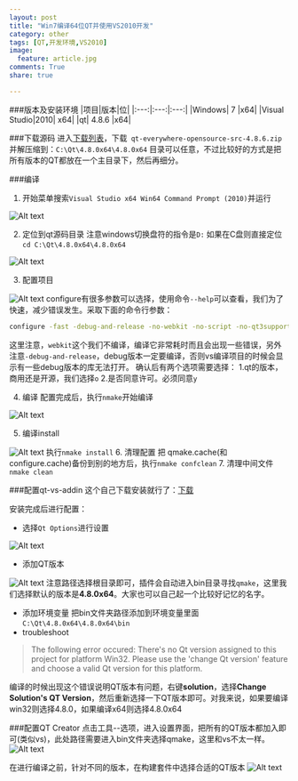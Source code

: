 ```yaml
---
layout: post
title: "Win7编译64位QT并使用VS2010开发"
category: other
tags: [QT,开发环境,VS2010]
image:
  feature: article.jpg
comments: True
share: true

---
```



###版本及安装环境
|项目|版本|位|
|:---:|:---:|:---:|
|Windows| 7 |x64|
|Visual Studio|2010| x64|
|qt| 4.8.6 |x64|

###下载源码
进入[下载列表](http://download.qt.io/archive/qt/4.8/4.8.6/)，下载` qt-everywhere-opensource-src-4.8.6.zip`并解压缩到：`C:\Qt\4.8.0x64\4.8.0x64`
目录可以任意，不过比较好的方式是把所有版本的QT都放在一个主目录下，然后再细分。

###编译
1. 开始菜单搜索`Visual Studio x64 Win64 Command Prompt (2010)`并运行

![Alt text](/images/qtx64/-1427027222262.png)

2. 定位到qt源码目录
注意windows切换盘符的指令是`D:`
如果在C盘则直接定位`cd C:\Qt\4.8.0x64\4.8.0x64`

![Alt text](/images/qtx64/-1427027282934.png)

3. 配置项目

![Alt text](/images/qtx64/-1427027429679.png)
configure有很多参数可以选择，使用命令`--help`可以查看，我们为了快速，减少错误发生。采取下面的命令行参数：

```bash
configure -fast -debug-and-release -no-webkit -no-script -no-qt3support -nomake demos -nomake examples -nomake
```

这里注意，`webkit`这个我们不编译，编译它非常耗时而且会出现一些错误，另外注意`-debug-and-release`，debug版本一定要编译，否则vs编译项目的时候会显示有一些debug版本的库无法打开。
确认后有两个选项需要选择：
1.qt的版本，商用还是开源，我们选择`o`
2.是否同意许可。必须同意`y`

4. 编译
配置完成后，执行`nmake`开始编译

![Alt text](/images/qtx64/-1427027872686.png)

5. 编译install

![Alt text](/images/qtx64/-1427030067133.png)
执行`nmake install`
6. 清理配置
把 qmake.cache(和configure.cache)备份到别的地方后，执行`nmake confclean`
7. 清理中间文件
`nmake clean`


###配置qt-vs-addin
这个自己下载安装就行了：[下载](http://download.qt.io/official_releases/vsaddin/qt-vs-addin-1.1.11-opensource.exe)

安装完成后进行配置：

- 选择`Qt Options`进行设置

![Alt text](/images/qtx64/-1427028113436.png)

- 添加QT版本

![Alt text](/images/qtx64/-1427028142395.png)
注意路径选择根目录即可，插件会自动进入bin目录寻找`qmake`，这里我们选择默认的版本是**4.8.0x64**。大家也可以自己起一个比较好记忆的名字。
- 添加环境变量
把bin文件夹路径添加到环境变量里面
`C:\Qt\4.8.0x64\4.8.0x64\bin`
- troubleshoot
>The following error occured:
There's no Qt version assigned to this project for platform Win32. Please use the 'change Qt version' feature and choose a valid Qt version for this platform.

编译的时候出现这个错误说明QT版本有问题，右键**solution**，选择**Change Solution's QT Version**，然后重新选择一下QT版本即可。对我来说，如果要编译win32则选择4.8.0，如果编译x64则选择4.8.0x64


###配置QT Creator
点击工具--选项，进入设置界面，把所有的QT版本都加入即可(类似vs)，此处路径需要进入bin文件夹选择qmake，这里和vs不太一样。
![Alt text](/images/qtx64/-1427028608516.png)

在进行编译之前，针对不同的版本，在构建套件中选择合适的QT版本
![Alt text](/images/qtx64/-1427028739303.png)

